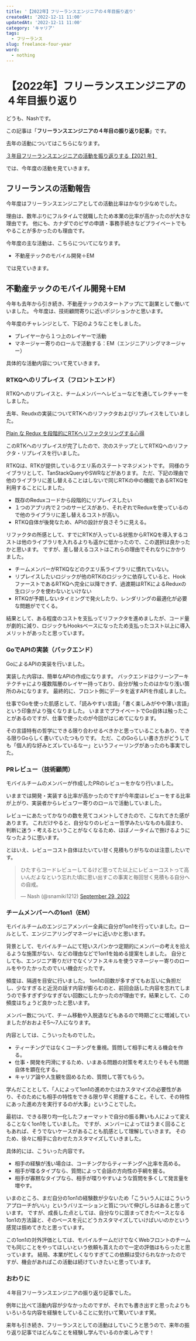 ```yaml
---
title: '【2022年】フリーランスエンジニアの４年目振り返り'
createdAt: '2022-12-11 11:00'
updatedAt: '2022-12-11 11:00'
category: 'キャリア'
tags:
  - フリーランス
slug: freelance-four-year
word:
  - nothing
---
```


# 【2022年】フリーランスエンジニアの４年目振り返り

どうも、Nashです。

この記事は「**フリーランスエンジニアの４年目の振り返り記事**」です。

去年の活動についてはこちらになります。

[３年目フリーランスエンジニアの活動を振り返りする【2021 年】](/freelance-three-year)

では、今年度の活動を見ていきます。

## フリーランスの活動報告

今年度はフリーランスエンジニアとしての活動比率はかなり少なめでした。

理由は、数年ぶりにフルタイムで就職したため本業の比率が高かったのが大きな理由です。
他にも、カナダでのビザの申請・事務手続きなどプライベートでもやることが多かったのも理由です。

今年度の主な活動は、こちらについてになります。

- 不動産テックのモバイル開発＋EM

では見ていきます。

## 不動産テックのモバイル開発＋EM

今年も去年から引き続き、不動産テックのスタートアップにて副業として働いていました。
今年度は、技術顧問寄りに近いポジションかと思います。

今年度のチャレンジとして、下記のようなことをしました。
- プレイヤーから１つ上のレイヤーで活動
- マネージャー寄りのロールで活動する：EM（エンジニアリングマネージャー）

具体的な活動内容について見ていきます。

### RTKQへのリプレイス（フロントエンド）

RTKQへのリプレイスと、チームメンバーへレビューなどを通してレクチャーをしました。

去年、Reudxの実装についてRTKへのリファクタおよびリプレイスをしていました。

[Plain な Redux を段階的にRTKへリファクタリングする心得](/refactoring-redux-to-rtk)

このRTKへのリプレイスが完了したので、次のステップとしてRTKQへのリファクタ・リプレイスを行いました。

RTKQは、RTKが提供しているクエリ系のステートマネジメントです。
同様のライブラリとして、TanStackQueryやSWRなどがあります。
ただ、下記の理由で他のライブラリに差し替えることはしないで同じRTKの中の機能であるRTKQを利用することにしました。

- 既存のReduxコードから段階的にリプレイスしたい
- １つのアプリ内で２つのサービスがあり、それぞれでReduxを使っているので他のライブラリに差し替えるコストが高い。
- RTKQ自体が後発なため、APIの設計が良さそうに見える。

リファクタの所感として、すでにRTKが入っている状態からRTKQを導入するコストは他のライブラリを入れるよりも遥かに低かったので、この選択は良かったかと思います。
ですが、差し替えるコストはこれらの理由でそれなりにかかりました。

- チームメンバーがRTKQなどのクエリ系ライブラリに慣れていない。
- リプレイスしたいロジックが他のRTKのロジックに依存していると、Hook ファーストであるRTKQへ完全に以降できず、過渡期はRTKによるReduxの生ロジックを使わないといけない
- RTKQが予期しないタイミングで発火したり、レンダリングの最適化が必要な問題がでてくる。

結果として、ある程度のコストを支払ってリファクタを進めましたが、コード量が劇的に減り、ロジックもHooksベースになったため支払ったコスト以上に導入メリットがあったと思っています。

### GoでAPIの実装（バックエンド）

GoによるAPIの実装を行いました。

実装した内容は、簡単なAPIの作成になります。
バックエンドはクリーンアーキテクチャにより複数階層のレイヤー持っており、自分が触ったのはかなり浅い箇所のみになります。
最終的に、フロント側にデータを返すAPIを作成しました。

仕事でGoを使った肌感として、「読みやすい言語」「書く楽しみがやや薄い言語」という印象がより強くなりました。
いままでプライベートでGo自体は触ったことがあるのですが、仕事で使ったのが今回がはじめてになります。

その言語特有の哲学にできる限り合わせるべきかと思っていることもあり、できる限りGoらしく書いていたつもりです。
ただ、このGoらしい書き方がどうしても「個人的な好みとズレているなー」というフィーリングがあったのも事実でした。

### PRレビュー（技術顧問）

モバイルチームのメンバーが作成したPRのレビューをかなり行いました。

いままでは開発・実装する比率が高かったのですが今年度はレビューをする比率が上がり、実装者からレビュワー寄りのロールで活動していました。

レビューにあたってかなりの数を見てコメントしてきたので、こなれてきた感があります。
これだけやると、自分なりのレビュー哲学みたいなものも固まり、判断に迷う・考えるということがなくなるため、ほぼノータイムで捌けるようになったように思います。

とはいえ、レビューコスト自体はたいてい甘く見積もりがちなのは注意したいです。

<!-- Twitter -->
<blockquote class="twitter-tweet"><p lang="ja" dir="ltr">ひたすらコードレビューしてるけど思ってた以上にレビューコストって高いんだよなという忘れた頃に思い出すこの事実と毎回甘く見積もる自分への自戒。</p>&mdash; Nash (@snamiki1212) <a href="https://twitter.com/snamiki1212/status/1575326190399029249?ref_src=twsrc%5Etfw">September 29, 2022</a></blockquote> <script async src="https://platform.twitter.com/widgets.js" charset="utf-8"></script>
<!-- /Twitter -->

### チームメンバーへの1on1（EM）

モバイルチームのエンジニアメンバー全員に自分が1on1を行っていました。ロールとして、エンジニアリングマネージャに近いかと思います。

背景として、モバイルチームにて短いスパンかつ定期的にメンバーの考えを拾えるような施策がない、などの理由などで1on1を始める提案をしました。
自分としても、エンジニア寄りだけでなくソフトスキルを使うマネージャー寄りのロールをやりたかったのでいい機会だったです。

頻度は、隔週を目安に行いました。
1on1の回数が多すぎてもお互いに負担だし、少なすぎると近況の話す内容が膨らむのと、前回会話した内容を忘れてしまうので多すぎず少なすぎない回数にしたかったのが理由です。結果として、この頻度はちょうど良かったと思います。

メンバー数について、チーム移動や入脱退などもあるので時期ごとに増減していましたがおおよそ5〜7人になります。

内容としては、こういったものでした。
- ティーチングではなくコーチングを重視。質問して相手に考える機会を作る。
- 仕事・開発を円滑にするため、いまある問題の対策を考えたりそもそも問題自体を顕在化する。
- キャリア論や人生観を固めるため、質問して答てもらう。

学んだこととして、「人によって1on1の進めかたはカスタマイズの必要性があり、そのためにも相手の特性をできる限り早く把握すること。そして、その特性にあった進め方を実行するのが大事」ということでした。

最初は、できる限り均一化したフォーマットで自分の振る舞いも人によって変えることなく1on1をしていました。
ですが、メンバーによってはうまく回ることもあれば、そうでないケースがあることも肌感として理解していきます。
そのため、徐々に相手に合わせたカスタマイズしていきました。

具体的には、こういった内容です。
- 相手の経験が浅い場合は、コーチングからティーチングへ比率を高める。
- 相手が喋るタイプなら、質問によって会話の方向性の手綱を握る。
- 相手が寡黙なタイプなら、相手が喋りやすいような質問を多くして発言量を増やす。

いまのところ、まだ自分の1on1の経験数が少ないため「こういう人にはこういうアプローチがいい」というバリエーションと質について伸びしろはあると思っています。
ですが、成長した点としては、自分なりに固まってきたベースとなる1on1の方法論と、そのベースを元にどうカスタマイズしていけばいいのかという感覚は掴めてきたと思っています。

この1on1の対外評価としては、モバイルチームだけでなくWebフロントのチームでも同じことをやってほしいという依頼も貰えたので一定の評価はもらったと思っています。
結局、本業が忙しくなりすぎてこの依頼は受けられなかったのですが、機会があればこの活動は続けていきたいと思っています。

### おわりに

４年目フリーランスエンジニアの振り返り記事でした。

例年に比べて活動内容が少なかったのですが、それでも書き出すと思ったよりもいろいろな内容を経験をしていることに気付いて驚いています笑。

来年も引き続き、フリーランスとしての活動はしていこうと思うので、来年の振り返り記事ではどんなことを経験し学んでいるのか楽しみです！
